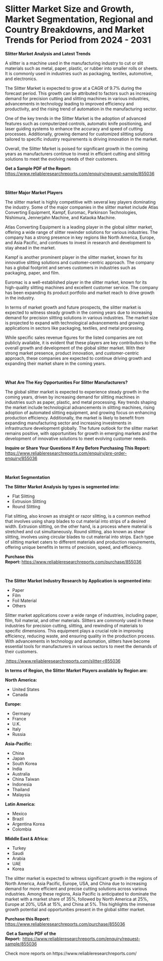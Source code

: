 <p><h1>Slitter Market Size and Growth, Market Segmentation, Regional and Country Breakdowns, and Market Trends for Period from 2024 -  2031</h1></p><p><strong>Slitter Market Analysis and Latest Trends</strong></p>
<p><p>A slitter is a machine used in the manufacturing industry to cut or slit materials such as metal, paper, plastic, or rubber into smaller rolls or sheets. It is commonly used in industries such as packaging, textiles, automotive, and electronics.</p><p>The Slitter Market is expected to grow at a CAGR of 9.7% during the forecast period. This growth can be attributed to factors such as increasing demand for precision cutting and slitting machines in various industries, advancements in technology leading to improved efficiency and productivity, and the rising trend of automation in the manufacturing sector.</p><p>One of the key trends in the Slitter Market is the adoption of advanced features such as computerized controls, automatic knife positioning, and laser guiding systems to enhance the accuracy and speed of cutting processes. Additionally, growing demand for customized slitting solutions tailored to specific industry requirements is driving innovation in the market.</p><p>Overall, the Slitter Market is poised for significant growth in the coming years as manufacturers continue to invest in efficient cutting and slitting solutions to meet the evolving needs of their customers.</p></p>
<p><strong>Get a Sample PDF of the Report:&nbsp;</strong> <a href="https://www.reliableresearchreports.com/enquiry/request-sample/855036">https://www.reliableresearchreports.com/enquiry/request-sample/855036</a></p>
<p>&nbsp;</p>
<p><strong>Slitter Major Market Players</strong></p>
<p><p>The slitter market is highly competitive with several key players dominating the industry. Some of the major companies in the slitter market include Atlas Converting Equipment, Kampf, Euromac, Parkinson Technologies, Nishimura, Jennerjahn Machine, and Kataoka Machine.</p><p>Atlas Converting Equipment is a leading player in the global slitter market, offering a wide range of slitter rewinder solutions for various industries. The company has a strong presence in key regions like North America, Europe, and Asia Pacific, and continues to invest in research and development to stay ahead in the market.</p><p>Kampf is another prominent player in the slitter market, known for its innovative slitting solutions and customer-centric approach. The company has a global footprint and serves customers in industries such as packaging, paper, and film.</p><p>Euromac is a well-established player in the slitter market, known for its high-quality slitting machines and excellent customer service. The company has been expanding its product portfolio and market reach to drive growth in the industry.</p><p>In terms of market growth and future prospects, the slitter market is expected to witness steady growth in the coming years due to increasing demand for precision slitting solutions in various industries. The market size is projected to expand with technological advancements and growing applications in sectors like packaging, textiles, and metal processing.</p><p>While specific sales revenue figures for the listed companies are not publicly available, it is evident that these players are key contributors to the overall growth and development of the global slitter market. With their strong market presence, product innovation, and customer-centric approach, these companies are expected to continue driving growth and expanding their market share in the coming years.</p></p>
<p>&nbsp;</p>
<p><strong>What Are The Key Opportunities For Slitter Manufacturers?</strong></p>
<p><p>The global slitter market is expected to experience steady growth in the coming years, driven by increasing demand for slitting machines in industries such as paper, plastic, and metal processing. Key trends shaping the market include technological advancements in slitting machines, rising adoption of automated slitting equipment, and growing focus on enhancing production efficiency. Additionally, the market is likely to benefit from expanding manufacturing sector and increasing investments in infrastructure development globally. The future outlook for the slitter market remains positive, with opportunities for growth in emerging markets and the development of innovative solutions to meet evolving customer needs.</p></p>
<p><strong>Inquire or Share Your Questions If Any Before Purchasing This Report:</strong> <a href="https://www.reliableresearchreports.com/enquiry/pre-order-enquiry/855036">https://www.reliableresearchreports.com/enquiry/pre-order-enquiry/855036</a></p>
<p>&nbsp;</p>
<p><strong>Market Segmentation</strong></p>
<p><strong>The Slitter Market Analysis by types is segmented into:</strong></p>
<p><ul><li>Flat Slitting</li><li>Extrusion Slitting</li><li>Round Slitting</li></ul></p>
<p><p>Flat slitting, also known as straight or razor slitting, is a common method that involves using sharp blades to cut material into strips of a desired width. Extrusion slitting, on the other hand, is a process where material is stretched and cut simultaneously. Round slitting, also known as shear slitting, involves using circular blades to cut material into strips. Each type of slitting market caters to different materials and production requirements, offering unique benefits in terms of precision, speed, and efficiency.</p></p>
<p><strong>Purchase this Report:&nbsp;</strong><a href="https://www.reliableresearchreports.com/purchase/855036">https://www.reliableresearchreports.com/purchase/855036</a></p>
<p>&nbsp;</p>
<p><strong>The Slitter Market Industry Research by Application is segmented into:</strong></p>
<p><ul><li>Paper</li><li>Film</li><li>Foil Material</li><li>Others</li></ul></p>
<p><p>Slitter market applications cover a wide range of industries, including paper, film, foil material, and other materials. Slitters are commonly used in these industries for precision cutting, slitting, and rewinding of materials to specific dimensions. This equipment plays a crucial role in improving efficiency, reducing waste, and ensuring quality in the production process. With advancements in technology and automation, slitters have become essential tools for manufacturers in various sectors to meet the demands of their customers.</p></p>
<p><a href="https://www.reliableresearchreports.com/slitter-r855036">&nbsp;https://www.reliableresearchreports.com/slitter-r855036</a></p>
<p><strong>In terms of Region, the Slitter Market Players available by Region are:</strong></p>
<p>
    <p> <strong> North America: </strong>
        <ul>
            <li>United States</li>
            <li>Canada</li>
        </ul>
        </p> 
    <p> <strong> Europe: </strong>
        <ul>
            <li>Germany</li>
            <li>France</li>
            <li>U.K.</li>
            <li>Italy</li>
            <li>Russia</li>
        </ul>
        </p> 
    <p> <strong> Asia-Pacific: </strong>
        <ul>
            <li>China</li>
            <li>Japan</li>
            <li>South Korea</li>
            <li>India</li>
            <li>Australia</li>
            <li>China Taiwan</li>
            <li>Indonesia</li>
            <li>Thailand</li>
            <li>Malaysia</li>
        </ul>
        </p> 
    <p> <strong> Latin America: </strong>
        <ul>
            <li>Mexico</li>
            <li>Brazil</li>
            <li>Argentina Korea</li>
            <li>Colombia</li>
        </ul>
        </p> 
    <p> <strong> Middle East & Africa: </strong>
        <ul>
            <li>Turkey</li>
            <li>Saudi</li>
            <li>Arabia</li>
            <li>UAE</li>
            <li>Korea</li>
        </ul>
    </p>
    </p>
<p><p>The slitter market is expected to witness significant growth in the regions of North America, Asia Pacific, Europe, USA, and China due to increasing demand for more efficient and precise cutting solutions across various industries. Among these regions, Asia Pacific is anticipated to dominate the market with a market share of 35%, followed by North America at 25%, Europe at 20%, USA at 15%, and China at 5%. This highlights the immense growth potential and opportunities present in the global slitter market.</p></p>
<p><strong>Purchase this Report: </strong><a href="https://www.reliableresearchreports.com/purchase/855036">https://www.reliableresearchreports.com/purchase/855036</a></p>
<p>&nbsp;<strong>Get a Sample PDF of the Report:&nbsp;&nbsp;</strong><a href="https://www.reliableresearchreports.com/enquiry/request-sample/855036">https://www.reliableresearchreports.com/enquiry/request-sample/855036</a></p>
<p><strong></strong></p>
<p>Check more reports on https://www.reliableresearchreports.com/</p>